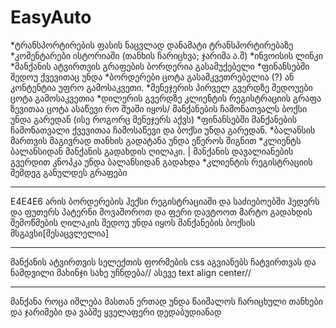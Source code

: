 # EasyAuto
*ტრანსპორტირების ფასის ნაცვლად დანამატი ტრანსპორტირებაზე<br>
*კომენტარები ისტორიაში (თანხის ჩარიცხვა; ჯარიმა ა.შ)
*ინვოისის ლინკი
*მანქანის ატვირთვის გრაფების ბორდერია გასამუქებელი
*ფინანსებში შედოუ ქვევითაც უნდა 
*ბორდერები ცოტა გასამკვეთრებელია (?) ან კონტენტია უფრო გამოსაკვეთი.
*მენეჯერის პირველ გვერდზე შედოუები ცოტა გამოსაკვეთია
*დილერის გვერდზე კლიენტის რეგისტრაციის გრაფა ზევითაა ცოტა ასაწევი რო შუაში იყოს/ მანქანების ჩამონათვალს ბოქსი უნდა გარედან (ისე როგორც მენეჯერს აქვს) 
*ფინანსებში მანქანების ჩამონათვალი ქვევითაა ჩამოსაწევი და ბოქსი უნდა გარედან.
*ბალანსის მართვის მაგივრად თანხის გადატანა უნდა ეწეროს შიგნით
*კლიენტს ბალანსიდან მანქანის გადახდის ღილაკი. | მანქანის დავალიანების გვერდით კნოპკა უნდა ბალანსიდან გადახდა
*კლიენტის რეგისტრაციის შემდეგ განულდეს გრაფები
*******************************************************************
E4E4E6 არის ბორდერების ჰექსი რეგისტრაციაში და საძიებოებში
ჰედერს და ფუთერს პატერნი მოვაშოროთ და ფერი დავტოოთ მარტო
გადახდის შემოწმების ღილაკის შედოუ უნდა იყოს მანქანების ბოქსის მსგავსი[შესაცვლელია]
***********************
მანქანის ატვირთვის სელექთის ფორმების css აგვიანებს ჩატვირთვას და ნამდვილი მახინჯი სახე უჩნდება// ასევე text align center//

*******
მანქანა როცა იშლება მასთან ერთად უნდა წაიშალოს ჩარიცხული თანხები და ჯარიმები და ვაბშე ყველაფერი დედაბუდიანად

